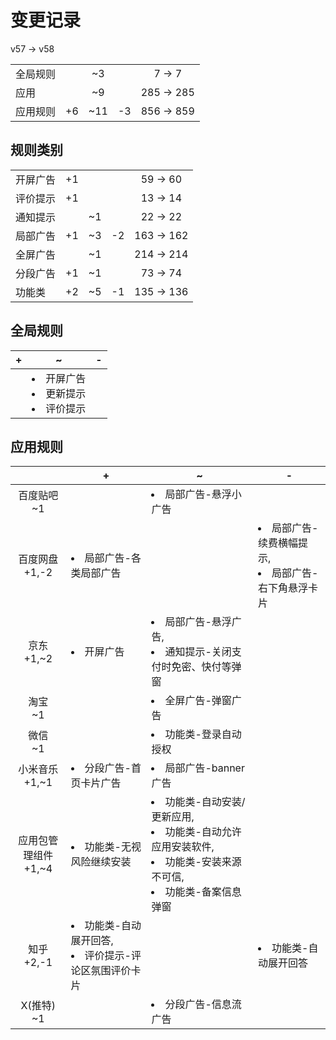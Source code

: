 # 变更记录

v57 -> v58

||||||
|-|:-:|:-:|:-:|:-:|
|全局规则||~3||7 -> 7|
|应用||~9||285 -> 285|
|应用规则|+6|~11|-3|856 -> 859|

## 规则类别

||||||
|-|:-:|:-:|:-:|:-:|
|开屏广告|+1|||59 -> 60|
|评价提示|+1|||13 -> 14|
|通知提示||~1||22 -> 22|
|局部广告|+1|~3|-2|163 -> 162|
|全屏广告||~1||214 -> 214|
|分段广告|+1|~1||73 -> 74|
|功能类|+2|~5|-1|135 -> 136|

## 全局规则

|+|~|-|
|-|-|-|
||<li>开屏广告<li>更新提示<li>评价提示||

## 应用规则

||+|~|-|
|:-:|-|-|-|
|百度贴吧<br>~1||<li>局部广告-悬浮小广告||
|百度网盘<br>+1,-2|<li>局部广告-各类局部广告||<li>局部广告-续费横幅提示,<li>局部广告-右下角悬浮卡片|
|京东<br>+1,~2|<li>开屏广告|<li>局部广告-悬浮广告,<li>通知提示-关闭支付时免密、快付等弹窗||
|淘宝<br>~1||<li>全屏广告-弹窗广告||
|微信<br>~1||<li>功能类-登录自动授权||
|小米音乐<br>+1,~1|<li>分段广告-首页卡片广告|<li>局部广告-banner 广告||
|应用包管理组件<br>+1,~4|<li>功能类-无视风险继续安装|<li>功能类-自动安装/更新应用,<li>功能类-自动允许应用安装软件,<li>功能类-安装来源不可信,<li>功能类-备案信息弹窗||
|知乎<br>+2,-1|<li>功能类-自动展开回答,<li>评价提示-评论区氛围评价卡片||<li>功能类-自动展开回答|
|X(推特)<br>~1||<li>分段广告-信息流广告||
